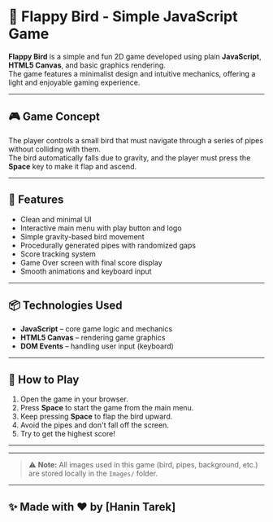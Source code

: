 # 🐤 Flappy Bird - Simple JavaScript Game

**Flappy Bird** is a simple and fun 2D game developed using plain **JavaScript**, **HTML5 Canvas**, and basic graphics rendering.  
The game features a minimalist design and intuitive mechanics, offering a light and enjoyable gaming experience.

---

## 🎮 Game Concept

The player controls a small bird that must navigate through a series of pipes without colliding with them.  
The bird automatically falls due to gravity, and the player must press the **Space** key to make it flap and ascend.

---

## 🧠 Features

- Clean and minimal UI
- Interactive main menu with play button and logo
- Simple gravity-based bird movement
- Procedurally generated pipes with randomized gaps
- Score tracking system
- Game Over screen with final score display
- Smooth animations and keyboard input

---

## 📦 Technologies Used

- **JavaScript** – core game logic and mechanics  
- **HTML5 Canvas** – rendering game graphics  
- **DOM Events** – handling user input (keyboard)

---

## 📌 How to Play

1. Open the game in your browser.
2. Press **Space** to start the game from the main menu.
3. Keep pressing **Space** to flap the bird upward.
4. Avoid the pipes and don't fall off the screen.
5. Try to get the highest score!

---
---

> ⚠️ **Note:** All images used in this game (bird, pipes, background, etc.) are stored locally in the `Images/` folder.

---

## ✨ Made with ❤️ by [Hanin Tarek]


